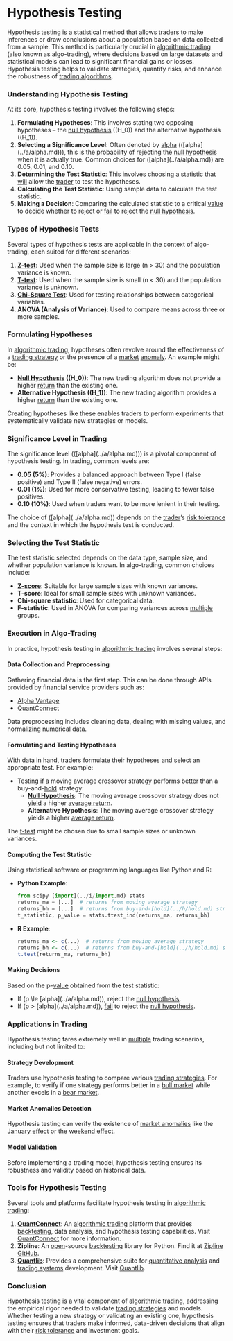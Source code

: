 # Hypothesis Testing

Hypothesis testing is a statistical method that allows traders to make inferences or draw conclusions about a population based on data collected from a sample. This method is particularly crucial in [algorithmic trading](../a/algorithmic_trading.md) (also known as algo-trading), where decisions based on large datasets and statistical models can lead to significant financial gains or losses. Hypothesis testing helps to validate strategies, quantify risks, and enhance the robustness of [trading algorithms](../t/trading_algorithms.md). 

### Understanding Hypothesis Testing

At its core, hypothesis testing involves the following steps:
1. **Formulating Hypotheses**: This involves stating two opposing hypotheses – the [null hypothesis](../n/null_hypothesis.md) (\(H_0\)) and the alternative hypothesis (\(H_1\)).
2. **Selecting a Significance Level**: Often denoted by [alpha](../a/alpha.md) (\(\[alpha](../a/alpha.md)\)), this is the probability of rejecting the [null hypothesis](../n/null_hypothesis.md) when it is actually true. Common choices for \(\[alpha](../a/alpha.md)\) are 0.05, 0.01, and 0.10.
3. **Determining the Test Statistic**: This involves choosing a statistic that [will](../w/will.md) allow the [trader](../t/trader.md) to test the hypotheses.
4. **Calculating the Test Statistic**: Using sample data to calculate the test statistic.
5. **Making a Decision**: Comparing the calculated statistic to a critical [value](../v/value.md) to decide whether to reject or [fail](../f/fail.md) to reject the [null hypothesis](../n/null_hypothesis.md).

### Types of Hypothesis Tests

Several types of hypothesis tests are applicable in the context of algo-trading, each suited for different scenarios:
1. **[Z-test](../z/z-test_in_trading.md)**: Used when the sample size is large (n > 30) and the population variance is known.
2. **[T-test](../t/t-test.md)**: Used when the sample size is small (n < 30) and the population variance is unknown.
3. **[Chi-Square Test](../c/chi-square_test.md)**: Used for testing relationships between categorical variables.
4. **ANOVA (Analysis of Variance)**: Used to compare means across three or more samples.

### Formulating Hypotheses

In [algorithmic trading](../a/algorithmic_trading.md), hypotheses often revolve around the effectiveness of a [trading strategy](../t/trading_strategy.md) or the presence of a [market](../m/market.md) [anomaly](../a/anomaly.md). An example might be:
- **[Null Hypothesis](../n/null_hypothesis.md) (\(H_0\))**: The new trading algorithm does not provide a higher [return](../r/return.md) than the existing one.
- **Alternative Hypothesis (\(H_1\))**: The new trading algorithm provides a higher [return](../r/return.md) than the existing one.

Creating hypotheses like these enables traders to perform experiments that systematically validate new strategies or models.

### Significance Level in Trading

The significance level (\(\[alpha](../a/alpha.md)\)) is a pivotal component of hypothesis testing. In trading, common levels are:
- **0.05 (5%)**: Provides a balanced approach between Type I (false positive) and Type II (false negative) errors.
- **0.01 (1%)**: Used for more conservative testing, leading to fewer false positives.
- **0.10 (10%)**: Used when traders want to be more lenient in their testing.

The choice of \(\[alpha](../a/alpha.md)\) depends on the [trader](../t/trader.md)’s [risk tolerance](../r/risk_tolerance.md) and the context in which the hypothesis test is conducted.

### Selecting the Test Statistic

The test statistic selected depends on the data type, sample size, and whether population variance is known. In algo-trading, common choices include:
- **[Z-score](../z/z-score.md)**: Suitable for large sample sizes with known variances.
- **T-score**: Ideal for small sample sizes with unknown variances.
- **Chi-square statistic**: Used for categorical data.
- **F-statistic**: Used in ANOVA for comparing variances across [multiple](../m/multiple.md) groups.

### Execution in Algo-Trading

In practice, hypothesis testing in [algorithmic trading](../a/algorithmic_trading.md) involves several steps:

#### Data Collection and Preprocessing
Gathering financial data is the first step. This can be done through APIs provided by financial service providers such as:
- [Alpha Vantage](https://www.alphavantage.co/)
- [QuantConnect](https://www.quantconnect.com/)

Data preprocessing includes cleaning data, dealing with missing values, and normalizing numerical data.

#### Formulating and Testing Hypotheses
With data in hand, traders formulate their hypotheses and select an appropriate test. For example:
- Testing if a moving average crossover strategy performs better than a buy-and-[hold](../h/hold.md) strategy:
  - **[Null Hypothesis](../n/null_hypothesis.md)**: The moving average crossover strategy does not [yield](../y/yield.md) a higher [average return](../a/average_return.md).
  - **Alternative Hypothesis**: The moving average crossover strategy yields a higher [average return](../a/average_return.md).

The [t-test](../t/t-test.md) might be chosen due to small sample sizes or unknown variances.

#### Computing the Test Statistic
Using statistical software or programming languages like Python and R:
- **Python Example**:
  ```python
  from scipy [import](../i/import.md) stats
  returns_ma = [...]  # returns from moving average strategy
  returns_bh = [...]  # returns from buy-and-[hold](../h/hold.md) strategy
  t_statistic, p_value = stats.ttest_ind(returns_ma, returns_bh)
  ```

- **R Example**:
  ```r
  returns_ma <- c(...)  # returns from moving average strategy
  returns_bh <- c(...)  # returns from buy-and-[hold](../h/hold.md) strategy
  t.test(returns_ma, returns_bh)
  ```

#### Making Decisions
Based on the p-[value](../v/value.md) obtained from the test statistic:
- If \(p \le \[alpha](../a/alpha.md)\), reject the [null hypothesis](../n/null_hypothesis.md).
- If \(p > \[alpha](../a/alpha.md)\), [fail](../f/fail.md) to reject the [null hypothesis](../n/null_hypothesis.md).

### Applications in Trading

Hypothesis testing fares extremely well in [multiple](../m/multiple.md) trading scenarios, including but not limited to:

#### Strategy Development
Traders use hypothesis testing to compare various [trading strategies](../t/trading_strategies.md). For example, to verify if one strategy performs better in a [bull market](../b/bull_market.md) while another excels in a [bear market](../b/bear_market.md).

#### Market Anomalies Detection
Hypothesis testing can verify the existence of [market anomalies](../m/market_anomalies.md) like the [January effect](../j/january_effect.md) or the [weekend effect](../w/weekend_effect.md).

#### Model Validation
Before implementing a trading model, hypothesis testing ensures its robustness and validity based on historical data.

### Tools for Hypothesis Testing

Several tools and platforms facilitate hypothesis testing in [algorithmic trading](../a/algorithmic_trading.md):

1. **[QuantConnect](../q/quantconnect.md)**: An [algorithmic trading](../a/algorithmic_trading.md) platform that provides [backtesting](../b/backtesting.md), data analysis, and hypothesis testing capabilities. Visit [QuantConnect](https://www.quantconnect.com/) for more information.
2. **Zipline**: An [open](../o/open.md)-source [backtesting](../b/backtesting.md) library for Python. Find it at [Zipline GitHub](https://github.com/quantopian/zipline).
3. **[Quantlib](../q/quantlib.md)**: Provides a comprehensive suite for [quantitative analysis](../q/quantitative_analysis.md) and [trading systems](../t/trading_systems.md) development. Visit [Quantlib](https://www.quantlib.org/).

### Conclusion

Hypothesis testing is a vital component of [algorithmic trading](../a/algorithmic_trading.md), addressing the empirical rigor needed to validate [trading strategies](../t/trading_strategies.md) and models. Whether testing a new strategy or validating an existing one, hypothesis testing ensures that traders make informed, data-driven decisions that align with their [risk tolerance](../r/risk_tolerance.md) and investment goals.
